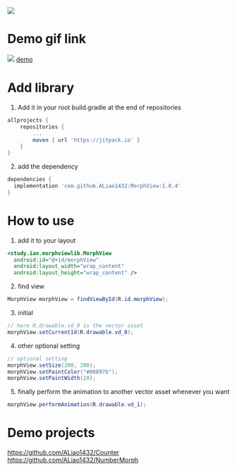 [![](https://jitpack.io/v/ALiao1432/MorphView.svg)](https://jitpack.io/#ALiao1432/MorphView)

# Demo gif link
![](https://lh3.googleusercontent.com/y14E7d6OyNh6BXN-5YtQMPb_OvNUC4aW1cwyCCJpzmDEraS3H4qIsFlOqXqVrE_l-UOY6mfgvVQ=w246-h437-no)
[demo](https://photos.app.goo.gl/cGcWomKHApmh4Wd1A)
# Add library
1. Add it in your root build.gradle at the end of repositories
```gradle
allprojects {
	repositories {
		...
		maven { url 'https://jitpack.io' }
	}
}
```
2. add the dependency
```gradle
dependencies {
  implementation 'com.github.ALiao1432:MorphView:1.0.4'
}
```

# How to use
1. add it to your layout
```xml
<study.ian.morphviewlib.MorphView
  android:id="@+id/morphView"
  android:layout_width="wrap_content"
  android:layout_height="wrap_content" />
```
2. find view
```java
MorphView morphView = findViewById(R.id.morphView);
```
3. initial
```java
// here R.drawable.vd_0 is the vector asset
morphView.setCurrentId(R.drawable.vd_0);
```
4. other optional setting
```java
// optional setting
morphView.setSize(200, 200);
morphView.setPaintColor("#00897b");
morphView.setPaintWidth(20);
```
5. finally perform the animation to another vector asset whenever you want
```java
morphView.performAnimation(R.drawable.vd_1);
```
# Demo projects
https://github.com/ALiao1432/Counter  
https://github.com/ALiao1432/NumberMorph
